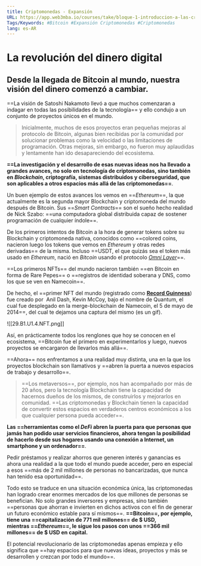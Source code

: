 ```yaml
---
title: Criptomonedas - Expansión
URL: https://app.web3mba.io/courses/take/bloque-1-introduccion-a-las-criptomonedas/texts/35487723-u1-4-criptomonedas-expansion
Tags/Keywords: #Bitcoin #Expansión Criptomonedas #Criptomonedas
lang: es-AR
---
```

# La revolución del dinero digital
## Desde la llegada de Bitcoin al mundo, nuestra visión del dinero comenzó a cambiar.
==La visión de Satoshi Nakamoto llevó a que muchos comenzaran a indagar en todas las posibilidades de la tecnología== y ello condujo a un conjunto de proyectos únicos en el mundo.

>Inicialmente, muchos de esos proyectos eran pequeñas mejoras al protocolo de Bitcoin, algunas bien recibidas por la comunidad por solucionar problemas como la velocidad o las limitaciones de programación. Otras mejoras, sin embargo, no fueron muy aplaudidas y lentamente han ido desapareciendo del ecosistema.

**==La investigación y el desarrollo de esas nuevas ideas nos ha llevado a grandes avances, no solo en tecnología de criptomonedas, sino también en _Blockchain_, criptografía, sistemas distribuidos y ciberseguridad, que son aplicables a otros espacios más allá de las criptomonedas==**.

Un buen ejemplo de estos avances los vemos en ==_Ethereum_==, la que actualmente es la segunda mayor Blockchain y criptomoneda del mundo después de Bitcoin. Sus ==_Smart Contracts_== son el sueño hecho realidad de Nick Szabo: ==una computadora global distribuida capaz de sostener programación de cualquier índole==.

De los primeros intentos de Bitcoin a la hora de generar tokens sobre su Blockchain y criptomoneda nativa, conocidos como ==colored coins, nacieron luego los tokens que vemos en _Ethereum_ y otras redes derivadas== de la misma. Incluso ==USDT, el que quizás sea el token más usado en _Ethereum_, nació en _Bitcoin_ usando el protocolo [_Omni Layer_](https://en.bitcoinwiki.org/wiki/Omni_Layer)==.

==Los primeros NFTs== del mundo nacieron también ==en Bitcoin en forma de Rare Pepes== o ==registros de identidad soberana y DNS, como los que se ven en Namecoin==.

De hecho, el ==primer NFT del mundo (registrado como [**Record Guinness**](https://www.guinnessworldrecords.com/world-records/696336-first-nft)) fue creado por  Anil Dash, Kevin McCoy, bajo el nombre de Quantum, el cual fue desplegado en la merge-blockchain de Namecoin, el 5 de mayo de 2014==, del cual te dejamos una captura del mismo (es un gif).

![[29.B1.U1.4.NFT.png]]

Así, en prácticamente todos los renglones que hoy se conocen en el ecosistema, ==Bitcoin fue el primero en experimentarlos y luego, nuevos proyectos se encargaron de llevarlos más allá==.

==Ahora== nos enfrentamos a una realidad muy distinta, una en la que los proyectos blockchain son llamativos y ==abren la puerta a nuevos espacios de trabajo y desarrollo==.

>==Los metaversos==, por ejemplo, nos han acompañado por más de 20 años, pero la tecnología Blockchain tiene la capacidad de hacernos dueños de los mismos, de construirlos y mejorarlos en comunidad. ==Las criptomonedas y Blockchain tienen la capacidad de convertir estos espacios en verdaderos centros económicos a los que cualquier persona pueda acceder==.

**Las ==herramientas como el _DeFi_ abren la puerta para que personas que jamás han podido usar servicios financieros, ahora tengan la posibilidad de hacerlo desde sus hogares usando una conexión a Internet, un smartphone y un ordenador==**.

Pedir préstamos y realizar ahorros que generen interés y ganancias es ahora una realidad a la que todo el mundo puede acceder, pero en especial a esos ==más de 2 mil millones de personas no bancarizadas, que nunca han tenido esa oportunidad==.

Todo esto se traduce en una situación económica única, las criptomonedas han logrado crear enormes mercados de los que millones de personas se benefician. No solo grandes inversores y empresas, sino también ==personas que ahorran e invierten en dichos activos con el fin de generar un futuro económico estable para sí mismos==. **==Bitcoin==, por ejemplo, tiene una ==capitalización de 771 mil millones== de $ USD, mientras ==_Ethereum_==, le sigue los pasos con unos ==366 mil millones== de $ USD en capital.**

El potencial revolucionario de las criptomonedas apenas empieza y ello significa que ==hay espacios para que nuevas ideas, proyectos y más se desarrollen y crezcan por todo el mundo==.